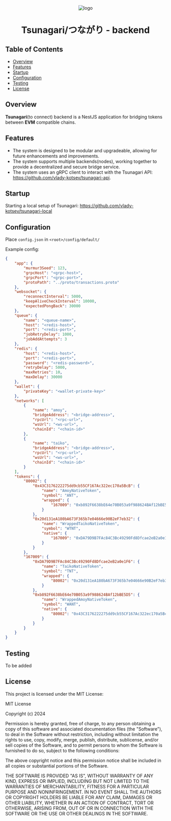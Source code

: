 <div align="center">
  <img src="https://github.com/user-attachments/assets/8e4e3361-4930-45ef-addc-a0b576e8c56f" alt="logo" />
  <h1>Tsunagari/つながり - backend</h1>
  
</div>

## Table of Contents

- [Overview](#overview)
- [Features](#features)
- [Startup](#startup)
- [Configuration](#deployment)
- [Testing](#testing)
- [License](#license)

## Overview

**Tsunagari**(to connect) backend is a NestJS application for bridging tokens between **EVM** compatible chains.

## Features

- The system is designed to be modular and upgradeable, allowing for future enhancements and improvements.
- The system supports multiple backends(nodes), working together to provide a decentralized and secure bridge service.
- The system uses an gRPC client to interact with the Tsunagari API: https://github.com/vlady-kotsev/tsunagari-api.

## Startup

Starting a local setup of Tsunagari: https://github.com/vlady-kotsev/tsunagari-local

## Configuration

Place `config.json` in `<root>/config/default/`

Example config:

```json
{
    "app": {
        "murmur3Seed": 123,
        "grpcHost": "<grpc-host>",
        "grpcPort": "<grpc-port>",
        "protoPath": "../proto/transactions.proto"
    },
    "websocket": {
        "reconnectInterval": 5000,
        "keepAliveCheckInterval": 10000,
        "expectedPongBack": 30000
    },
    "queue": {
        "name": "<queue-name>",
        "host": "<redis-host>",
        "port": "<redis-port>",
        "jobRetryDelay": 1000,
        "jobAddAttempts": 3
    },
    "redis": {
        "host": "<redis-host>",
        "port": "<redis-port>",
        "password": "<redis-password>",
        "retryDelay": 5000,
        "maxRetries": 10,
        "maxDelay": 30000
    },
    "wallet": {
        "privateKey": "<wallet-private-key>"
    },
    "networks": [
        {
            "name": "amoy",
            "bridgeAddress": "<bridge-address>",
            "rpcUrl": "<rpc-url>",
            "wsUrl": "<ws-url>",
            "chainId": "<chain-id>"
        },
        {
            "name": "taiko",
            "bridgeAddress": "<bridge-address>",
            "rpcUrl": "<rpc-url>",
            "wsUrl": "<ws-url>",
            "chainId": "<chain-id>"
        }
    ],
    "tokens": {
        "80002": {
            "0x43C3176222275dd9cb55CF167Ac322ec170a5BcB": {
                "name": "AmoyNativeToken",
                "symbol": "ANT",
                "wrapped": {
                    "167009": "0xb892F6638bE64e70B053a9f988624BAf12bBE5D5"
                }
            },
            "0x20d131eA180bA673F365b7e04666e90B2eF7eb32": {
                "name": "WrappedTaikoNativeToken",
                "symbol": "WTNT",
                "native": {
                    "167009": "0xDA79D9B7FAc84C3Bc49290Fd8Dfcae2eB2a0e1F6"
                }
            }
        },
        "167009": {
            "0xDA79D9B7FAc84C3Bc49290Fd8Dfcae2eB2a0e1F6": {
                "name": "TaikoNativeToken",
                "symbol": "TNT",
                "wrapped": {
                    "80002": "0x20d131eA180bA673F365b7e04666e90B2eF7eb32"
                }
            },
            "0xb892F6638bE64e70B053a9f988624BAf12bBE5D5": {
                "name": "WrappedAmoyNativeToken",
                "symbol": "WANT",
                "native": {
                    "80002": "0x43C3176222275dd9cb55CF167Ac322ec170a5BcB"
                }
            }
        }
    }
}
```

## Testing

To be added

## License

This project is licensed under the MIT License:

MIT License

Copyright (c) 2024

Permission is hereby granted, free of charge, to any person obtaining a copy
of this software and associated documentation files (the "Software"), to deal
in the Software without restriction, including without limitation the rights
to use, copy, modify, merge, publish, distribute, sublicense, and/or sell
copies of the Software, and to permit persons to whom the Software is
furnished to do so, subject to the following conditions:

The above copyright notice and this permission notice shall be included in all
copies or substantial portions of the Software.

THE SOFTWARE IS PROVIDED "AS IS", WITHOUT WARRANTY OF ANY KIND, EXPRESS OR
IMPLIED, INCLUDING BUT NOT LIMITED TO THE WARRANTIES OF MERCHANTABILITY,
FITNESS FOR A PARTICULAR PURPOSE AND NONINFRINGEMENT. IN NO EVENT SHALL THE
AUTHORS OR COPYRIGHT HOLDERS BE LIABLE FOR ANY CLAIM, DAMAGES OR OTHER
LIABILITY, WHETHER IN AN ACTION OF CONTRACT, TORT OR OTHERWISE, ARISING FROM,
OUT OF OR IN CONNECTION WITH THE SOFTWARE OR THE USE OR OTHER DEALINGS IN THE
SOFTWARE.
